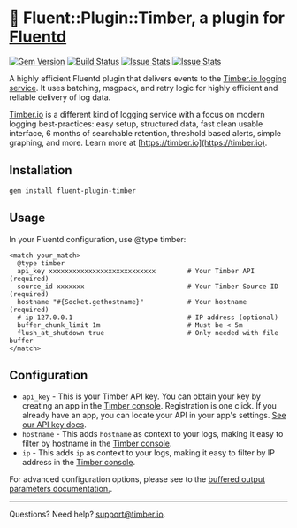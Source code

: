 # 🌲 Fluent::Plugin::Timber, a plugin for [Fluentd](http://fluentd.org)

[![Gem Version](https://badge.fury.io/rb/fluent-plugin-timber.png)](http://badge.fury.io/rb/fluent-plugin-timber)
[![Build Status](https://travis-ci.org/timberio/fluent-plugin-timber.png?branch=master)](https://travis-ci.org/timberio/fluent-plugin-timber)
[![Issue Stats](http://issuestats.com/github/uken/fluent-plugin-timber/badge/pr)](http://issuestats.com/github/uken/fluent-plugin-timber)
[![Issue Stats](http://issuestats.com/github/uken/fluent-plugin-timber/badge/issue)](http://issuestats.com/github/uken/fluent-plugin-timber)

A highly efficient Fluentd plugin that delivers events to the [Timber.io logging service](https://timber.io). It uses batching, msgpack, and retry logic for highly efficient and reliable delivery of log data.

[Timber.io](https://timber.io) is a different kind of logging service with a focus on modern logging best-practices: easy setup, structured data, fast clean usable interface, 6 months of searchable retention, threshold based alerts, simple graphing, and more. Learn more at [https://timber.io](https://timber.io).

## Installation

```
gem install fluent-plugin-timber
```

## Usage

In your Fluentd configuration, use @type timber:

```
<match your_match>
  @type timber
  api_key xxxxxxxxxxxxxxxxxxxxxxxxxxx        # Your Timber API (required)
  source_id xxxxxxx                          # Your Timber Source ID (required)
  hostname "#{Socket.gethostname}"           # Your hostname (required)
  # ip 127.0.0.1                             # IP address (optional)
  buffer_chunk_limit 1m                      # Must be < 5m
  flush_at_shutdown true                     # Only needed with file buffer
</match>
```

## Configuration

* `api_key` - This is your Timber API key. You can obtain your key by creating an app in the [Timber console](https://app.timber.io). Registration is one click. If you already have an app, you can locate your API in your app's settings. [See our API key docs](https://timber.io/docs/app/advanced/api-keys/).
* `hostname` - This adds `hostname` as context to your logs, making it easy to filter by hostname in the [Timber console](https://app.timber.io).
* `ip` - This adds `ip` as context to your logs, making it easy to filter by IP address in the [Timber console](https://app.timber.io).

For advanced configuration options, please see to the [buffered output parameters documentation.](http://docs.fluentd.org/articles/output-plugin-overview#buffered-output-parameters).

---

Questions? Need help? [support@timber.io](mailto:support@timber.io).
